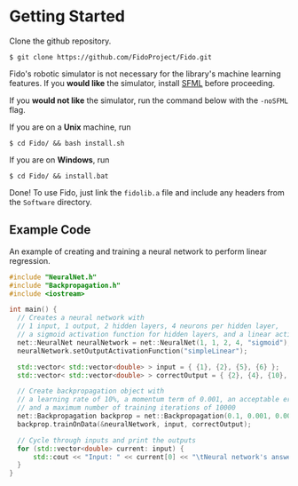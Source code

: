 # Getting Started

 Clone the github repository.
 ```
 $ git clone https://github.com/FidoProject/Fido.git
 ```

 Fido's robotic simulator is not necessary for the library's machine learning features. If you **would like** the simulator, install [SFML](http://www.sfmldev.org/learn.php) before proceeding.

 If you **would not like** the simulator, run the command below with the `-noSFML` flag.		

 If you are on a **Unix** machine, run
 ```
 $ cd Fido/ && bash install.sh
 ```

 If you are on **Windows**, run
 ```
 $ cd Fido/ && install.bat
 ```

 Done! To use Fido, just link the `fidolib.a` file and include any headers from the `Software` directory.

 ## Example Code

 An example of creating and training a neural network to perform linear regression.

 ```cpp
 #include "NeuralNet.h"
 #include "Backpropagation.h"
 #include <iostream>

 int main() {
   // Creates a neural network with
   // 1 input, 1 output, 2 hidden layers, 4 neurons per hidden layer,
   // a sigmoid activation function for hidden layers, and a linear activation function on the final layer.
   net::NeuralNet neuralNetwork = net::NeuralNet(1, 1, 2, 4, "sigmoid");
   neuralNetwork.setOutputActivationFunction("simpleLinear");

   std::vector< std::vector<double> > input = { {1}, {2}, {5}, {6} };
   std::vector< std::vector<double> > correctOutput = { {2}, {4}, {10}, {12} };

   // Create backpropagation object with
   // a learning rate of 10%, a momentum term of 0.001, an acceptable error level of 0.1%,
   // and a maximum number of training iterations of 10000
   net::Backpropagation backprop = net::Backpropagation(0.1, 0.001, 0.001, 10000);
   backprop.trainOnData(&neuralNetwork, input, correctOutput);

   // Cycle through inputs and print the outputs
   for (std::vector<double> current: input) {
	   std::cout << "Input: " << current[0] << "\tNeural network's answer:" << neuralNetwork.getOutput(current)[0] << std::endl;
   }
 }
 ```

